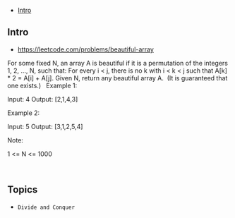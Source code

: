 - [Intro](#intro)

## Intro

- https://leetcode.com/problems/beautiful-array

For some fixed N, an array A is beautiful if it is a permutation of the integers 1, 2, ..., N, such that:
For every i < j, there is no k with i < k < j such that A[k] * 2 = A[i] + A[j].
Given N, return any beautiful array A.  (It is guaranteed that one exists.)
 
Example 1:

Input: 4
Output: [2,1,4,3]


Example 2:

Input: 5
Output: [3,1,2,5,4]
 

Note:

1 <= N <= 1000


 


## Topics

- `Divide and Conquer`


